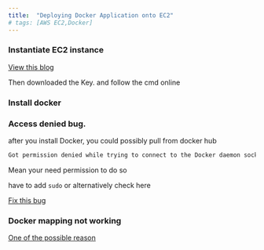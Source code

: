 ```yaml
---
title:  "Deploying Docker Application onto EC2"
# tags: [AWS EC2,Docker] 
---
```


### Instantiate EC2 instance
[View this blog](https://phoenixnap.com/kb/how-to-install-docker-on-ubuntu-18-04)

Then downloaded the Key. and follow the cmd online
### Install docker


### Access denied bug.
after you install Docker, you could possibly pull from docker hub

```bash
Got permission denied while trying to connect to the Docker daemon socket at unix:...
```
Mean your need permission to do so

have to add `sudo` or alternatively check here

[Fix this bug](https://www.digitalocean.com/community/questions/how-to-fix-docker-got-permission-denied-while-trying-to-connect-to-the-docker-daemon-socket)

### Docker mapping not working

[One of the possible reason](https://stackoverflow.com/questions/55938725/host-port-mapping-not-working-with-docker-compose-on-ec2)